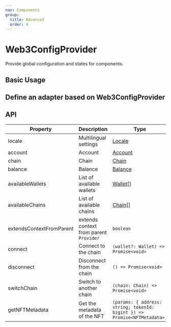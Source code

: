 ```yaml
---
nav: Components
group:
  title: Advanced
  order: 4
---
```


# Web3ConfigProvider

Provide global configuration and states for components.

## Basic Usage

<code src="./demos/basic.tsx"></code>

## Define an adapter based on Web3ConfigProvider

<code src="./demos/custom-adapter.tsx"></code>

## API

| Property | Description | Type | Default | Version |
| --- | --- | --- | --- | --- |
| locale | Multilingual settings | [Locale](/components/types#locale) | - |  |
| account | Account | [Account](/components/types#account) | - |  |
| chain | Chain | [Chain](/components/types#chain) | - |  |
| balance | Balance | [Balance](/components/connect-button#balance) | - |  |
| availableWallets | List of available wallets | [Wallet](/components/types#wallet)\[] | - |  |
| availableChains | List of available chains | [Chain](/components/types#chain)\[] | - |  |
| extendsContextFromParent | extends context from parent `Provider` | `boolean` | `true` |  |
| connect | Connect to the chain | `(wallet?: Wallet) => Promise<void>` | - |  |
| disconnect | Disconnect from the chain | `() => Promise<void>` | - |  |
| switchChain | Switch to another chain | `(chain: Chain) => Promise<void>` | - |  |
| getNFTMetadata | Get the metadata of the NFT | `(params: { address: string; tokenId: bigint }) => Promise<NFTMetadata>;` | - |  |
